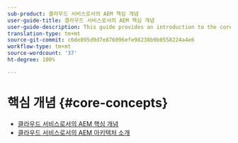 ```yaml
---
sub-product: 클라우드 서비스로서의 AEM 핵심 개념
user-guide-title: 클라우드 서비스로서의 AEM 핵심 개념
user-guide-description: This guide provides an introduction to the core concepts of Experience Manager as a Cloud Service, including the architecture of the new service.
translation-type: tm+mt
source-git-commit: c6de895d9d7e876096efe98238b9b0558224a4e6
workflow-type: tm+mt
source-wordcount: '37'
ht-degree: 100%

---
```



# 핵심 개념 {#core-concepts}

+ [클라우드 서비스로서의 AEM 핵심 개념](/help/core-concepts/home.md)
+ [클라우드 서비스로서의 AEM 아키텍처 소개](architecture.md)